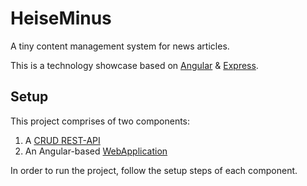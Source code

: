 # HeiseMinus

A tiny content management system for news articles. 

This is a technology showcase based on [Angular](https://angular.io/) & [Express](https://expressjs.com/).

## Setup

This project comprises of two components: 
1. A [CRUD REST-API](/src-backend)
2. An Angular-based [WebApplication ](/src-frontend)

In order to run the project, follow the setup steps of each component.
